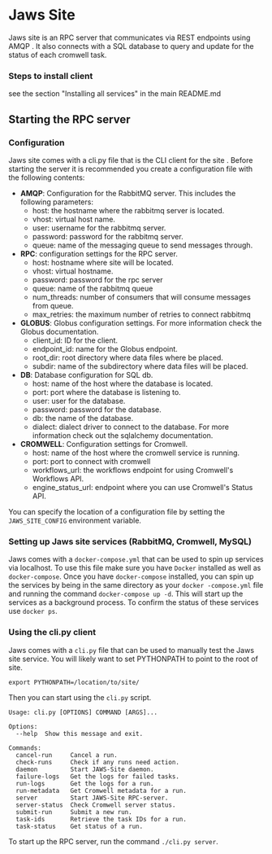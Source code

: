 # Jaws Site 

Jaws site is an RPC server that communicates via REST endpoints using AMQP
. It also connects with a SQL database to query and update for the status of
 each cromwell task. 
 
### Steps to install client
see the section "Installing all services" in the main README.md

## Starting the RPC server
### Configuration
Jaws site comes with a cli.py file that is the CLI client for the site
 . Before starting the server it is recommended you create a configuration
  file with the following contents: 
  
   - **AMQP**: Configuration for the RabbitMQ server. This includes the
    following parameters: 
        - host: the hostname where the rabbitmq server is located.
        - vhost: virtual host name.
        - user: username for the rabbitmq server.
        - password: password for the rabbitmq server.
        - queue: name of the messaging queue to send messages through.
   - **RPC**: configuration settings for the RPC server. 
        - host: hostname where site will be located.
        - vhost: virtual hostname.
        - password: password for the rpc server
        - queue: name of the rabbitmq queue
        - num_threads: number of consumers that will consume messages from
         queue.
        - max_retries: the maximum number of retries to connect rabbitmq
   - **GLOBUS**: Globus configuration settings. For more information check
    the Globus documentation.
        - client_id: ID for the client.
        - endpoint_id: name for the Globus endpoint. 
        - root_dir: root directory where data files where be placed.
        - subdir: name of the subdirectory where data files will be placed.
   - **DB**: Database configuration for SQL db.
        - host: name of the host where the database is located.
        - port: port where the database is listening to.
        - user: user for the database.
        - password: password for the database.
        - db: the name of the database.
        - dialect: dialect driver to connect to the database. For more
         information check out the sqlalchemy documentation.
   - **CROMWELL**: Configuration settings for Cromwell. 
        - host: name of the host where the cromwell service is running.
        - port: port to connect with cromwell
        - workflows_url: the workflows endpoint for using Cromwell's
         Workflows API. 
        - engine_status_url: endpoint where you can use Cromwell's Status API.
        

You can specify the location of a configuration file by setting the
 `JAWS_SITE_CONFIG` environment variable. 
 
### Setting up Jaws site services (RabbitMQ, Cromwell, MySQL)
Jaws comes with a `docker-compose.yml` that can be used to spin up services
via localhost. To use this file make sure you have `Docker` installed as
well as `docker-compose`. Once you have `docker-compose` installed, you can
spin up the services by being in the same directory as your `docker
-compose.yml` file and running the command `docker-compose up -d`. This
will start up the services as a background process. To confirm the status
of these services use `docker ps`.  

### Using the cli.py client 
Jaws comes with a `cli.py` file that can be used to manually test the Jaws
 site service. You will likely want to set PYTHONPATH to point to the root of
site.  

```shell script
export PYTHONPATH=/location/to/site/
```

Then you can start using the `cli.py` script.  

```shell script
Usage: cli.py [OPTIONS] COMMAND [ARGS]...

Options:
  --help  Show this message and exit.

Commands:
  cancel-run     Cancel a run.
  check-runs     Check if any runs need action.
  daemon         Start JAWS-Site daemon.
  failure-logs   Get the logs for failed tasks.
  run-logs       Get the logs for a run.
  run-metadata   Get Cromwell metadata for a run.
  server         Start JAWS-Site RPC-server.
  server-status  Check Cromwell server status.
  submit-run     Submit a new run.
  task-ids       Retrieve the task IDs for a run.
  task-status    Get status of a run.
```

To start up the RPC server, run the command `./cli.py server`.  

